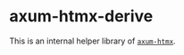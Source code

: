 # axum-htmx-derive

This is an internal helper library of [`axum-htmx`](https://docs.rs/axum-htmx/latest/axum_htmx/).
